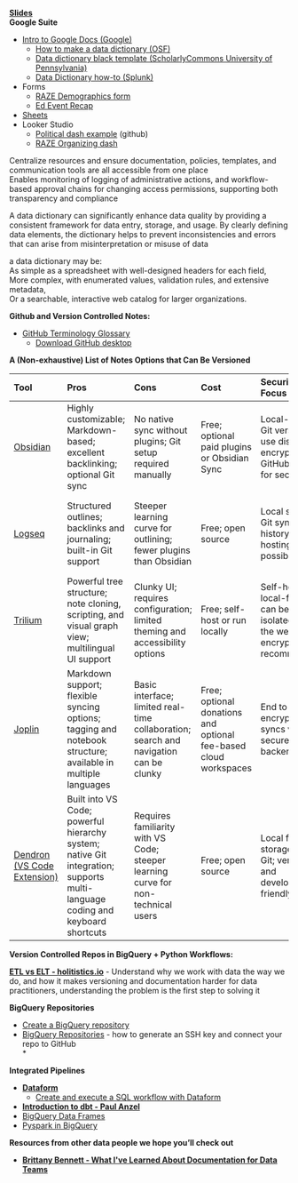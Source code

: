 [**Slides**](https://docs.google.com/presentation/d/1Mgtvwc7u-O_0Z6GOfxXBAdM0sSslD-r-8maY7-6uq1c/edit?usp=sharing)  
**Google Suite**

* [Intro to Google Docs (Google)](https://docs.google.com/document/d/1MZ7Vqub8LrD5kvRaU1fsf_i4DvVG2ea7VHebIGdQong/edit?tab=t.0)  
  * [How to make a data dictionary (OSF)](https://help.osf.io/article/217-how-to-make-a-data-dictionary)   
  * [Data dictionary black template (ScholarlyCommons University of Pennsylvania)](https://repository.upenn.edu/entities/publication/0430ccdd-cbd8-4404-9f54-11cb81d5b3b1)  
  * [Data Dictionary how-to (Splunk)](https://www.splunk.com/en_us/blog/learn/data-dictionary.html)  
* Forms  
  * [RAZE Demographics form](https://docs.google.com/forms/d/1Mhb6GS0WH30mI_qu2FlGkzhM77hHAqWSvSKAAy3nD5s/edit#settings)  
  * [Ed Event Recap](https://docs.google.com/forms/d/12hfOyaNO0D616bQGo3mmFfSelr2FwkS168JsniY4KCA/edit)  
* [Sheets](https://www.w3schools.com/googlesheets/google_sheets_overview.php)   
* Looker Studio  
  * [Political dash example](https://github.com/mregaladog/Looker-Portfolio) (github)  
  * [RAZE Organizing dash](https://lookerstudio.google.com/reporting/a3f3129f-dc36-47b1-91a7-a04d938ec1c1/page/zLjcE?s=l8G9b-toZMY)

Centralize resources and ensure documentation, policies, templates, and communication tools are all accessible from one place  
Enables monitoring of logging of administrative actions, and workflow-based approval chains for changing access permissions, supporting both transparency and compliance

A data dictionary can significantly enhance data quality by providing a consistent framework for data entry, storage, and usage. By clearly defining data elements, the dictionary helps to prevent inconsistencies and errors that can arise from misinterpretation or misuse of data

a data dictionary may be:  
As simple as a spreadsheet with well-designed headers for each field,  
More complex, with enumerated values, validation rules, and extensive metadata,  
Or a searchable, interactive web catalog for larger organizations.

**Github and Version Controlled Notes:**

* [GitHub Terminology Glossary](https://docs.google.com/spreadsheets/d/1hotP-KTwZC1EoQb32EW4j5odiFw1uuJBelB-JyTxK0Q/edit?usp=sharing)  
  * [Download GitHub desktop](https://desktop.github.com/download/)

**A (Non-exhaustive) List of Notes Options that Can Be Versioned**

| Tool | Pros | Cons | Cost | Security Focus | Git Sync | Use Cases |
| :---- | :---- | :---- | :---- | :---- | :---- | :---- |
| [Obsidian](https://obsidian.md/) | Highly customizable; Markdown-based; excellent backlinking; optional Git sync | No native sync without plugins; Git setup required manually | Free; optional paid plugins or Obsidian Sync | Local-first; Git versioning; use disk encryption or GitHub SSH for security | Manual Git sync via GitHub Desktop or CLI | Great for shared wikis, SOPs, and campaign data logs with strong folder structure |
| [Logseq](https://logseq.com/) | Structured outlines; backlinks and journaling; built-in Git support | Steeper learning curve for outlining; fewer plugins than Obsidian | Free; open source | Local storage; Git sync with history; self-hosting possible | Built-in Git sync integration; automatic commit/push options | Ideal for daily tracking, strategy logs, or breaking down recurring workflows |
| [Trilium](https://github.com/TriliumNext/Trilium) | Powerful tree structure; note cloning, scripting, and visual graph view; multilingual UI support | Clunky UI; requires configuration; limited theming and accessibility options | Free; self-host or run locally | Self-host or local-first; can be isolated from the web; disk encryption recommended | Manual Git integration with self-hosting or scripts | Best for teams who want structured internal knowledge bases with scripting options |
| [Joplin](https://joplinapp.org/) | Markdown support; flexible syncing options; tagging and notebook structure; available in multiple languages | Basic interface; limited real-time collaboration; search and navigation can be clunky | Free; optional donations and optional fee-based cloud workspaces | End to end encryption; syncs via secure backends | Can sync to Git via third-party backends or local scripts | Good for teams seeking a lightweight Git-enabled solution with multilingual accessibility |
| [Dendron (VS Code Extension)](https://www.dendron.so/) | Built into VS Code; powerful hierarchy system; native Git integration; supports multi-language coding and keyboard shortcuts | Requires familiarity with VS Code; steeper learning curve for non-technical users | Free; open source | Local file storage with Git; versioned and developer-friendly | Native Git integration in VS Code; easy commits, branches, and pushes | Excellent for technically inclined teams building highly structured, Git-based documentation |

**Version Controlled Repos in BigQuery \+ Python Workflows:**

[**ETL vs ELT \- holitistics.io**](http://holitistics.io) \- Understand why we work with data the way we do, and how it makes versioning and documentation harder for data practitioners, understanding the problem is the first step to solving it

**BigQuery Repositories**

* [Create a BigQuery repository](https://cloud.google.com/bigquery/docs/repositories?_gl=1*qqa1he*_ga*MTU5MjkxNjU4Mi4xNzEyOTQyMjcx*_ga_WH2QY8WWF5*czE3NTAxOTcyMDYkbzQwMyRnMSR0MTc1MDE5NzQzNyRqNTYkbDAkaDA.)  
* [BigQuery Repositories](https://docs.google.com/document/d/1sCHbE4CrX3E3twzk0NgzVE7ruflqnKt7BYIu27NBZfA/edit?usp=sharing) \- how to generate an SSH key and connect your repo to GitHub  
  * 

**Integrated Pipelines**

* [**Dataform**](https://cloud.google.com/dataform#documentation)  
  * [Create and execute a SQL workflow with Dataform](https://cloud.google.com/dataform/docs/quickstart-create-workflow)  
* [**Introduction to dbt \- Paul Anzel**](https://docs.google.com/presentation/d/1sxJCzLl7_Rz6gs3C9V7MiVGi7IVFXPsf0_UL-8qlREI/edit?slide=id.p#slide=id.p)  
* [BigQuery Data Frames](https://cloud.google.com/bigquery/docs/bigquery-dataframes-introduction)  
* [Pyspark in BigQuery](https://cloud.google.com/bigquery/docs/use-spark)

**Resources from other data people we hope you’ll check out**

* [**Brittany Bennett \- What I've Learned About Documentation for Data Teams**](https://www.brittanybennett.com/post/write-that-down-what-i-ve-learned-about-documentation-for-data-teams)

